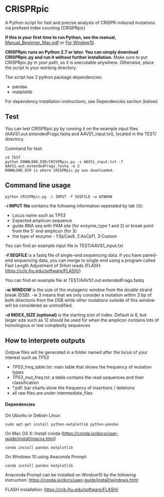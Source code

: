 # CRISPRpic

A Python script for fast and precise analysis of CRISPR-induced mutations via prefixed index counting (CRISPRpic)

**If this is your first time to run Python, see the manual**, [Manual_Beginner_Mac.pdf](Manual_Beginner_Mac.pdf) or [For Window10](https://conda.io/docs/user-guide/install/windows).

**CRISPRpic runs on Python 2.7 or later. You can simply download CRISPRpic.py and run it without further installation.**
Make sure to put CRISPRpic.py in your path, so it is executable anywhere. Otherwise, place the script in your working directory.

The script has 2 python package dependencies:
* pandas
* matplotlib

For dependency installation instructions, see Dependencies section (below)


## Test

You can test CRISPRpic.py by running it on the example input files (AAVS1.out.extendedFrags.fastq and AAVS1_input.txt), located in the TEST/ directory.

Command for test:
```
cd TEST
python DOWNLOAD_DIR/CRISPRpic.py -i AAVS1_input.txt -f AAVS1.out.extendedFrags.fastq -w 3
DOWNLOAD_DIR is where CRISPRpic.py was downloaded.
```
## Command line usage
```
python CRISPRpic.py -i INPUT -f SEQFILE -w WINDOW
```

**-i INPUT file** contains the following information seperated by tab (\t):
* Locus name such as TP53
* Expected amplicon sequence
* guide RNA seq with PAM site (for enzyme_type 1 and 2) or break point from the 5' end amplicon (for 3)
* the type of enzyme - 1:SpCas9, 2:AsCpf1, 3:Custom

You can find an example input file in TEST/AAVS1_input.txt

**-f SEQFILE** is a fastq file of single-end sequencing data. If you have paired-end sequencing data, you can merge to single-end using  a program called Fast Length Adjustment of SHort reads (FLASH: https://ccb.jhu.edu/software/FLASH/)

You can find an example file at TEST/AAVS1.out.extendedFrags.fastq 

**-w WINDOW** is the size of the mutagenic window from the double strand break (DSB). -w 3 means that we only consider a mutation within 3 bp of both directions from the DSB while other mutations outside of this window will be considered as unmodified.

**-d INDEX_SIZE (optional)** is the starting size of index. Default is 8, but larger size such as 12 should be used for when the amplicon contains lots of homologous or low complexity sequences


## How to interprete outputs
Outpue files will be generated in a folder named after the locus of your interest such as *TP53*
* *TP53*_freq_table.txt: main table that shows the frequency of mutation types
* *TP53*_mut_freq.txt: a table contains the read sequences and their classification
* \*.pdf: bar charts show the frequency of insertions / deletions
* all raw files are under intermediate_files

#### Dependencies

On Ubuntu or Debian Linux:
```
sudo apt-get install python-matplotlib python-pandas
```
On Mac OS X:
Install conda (https://conda.io/docs/user-guide/install/macos.html)
```
conda install pandas matplotlib
```
On Windows 10 using Anaconda Prompt:
```
conda install pandas matplotlib
```
Anaconda Prompt can be installed on Window10 by the following instruction:
https://conda.io/docs/user-guide/install/windows.html


FLASH installation:
https://ccb.jhu.edu/software/FLASH/

